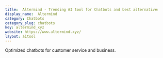```yaml
---
title:  Altermind - Trending AI tool for Chatbots and best alternatives
display_name:  Altermind
category: Chatbots
category_slug: chatbots
key: altermind_xyz
website: https://www.altermind.xyz/
layout: aitool
---
```


Optimized chatbots for customer service and business.
